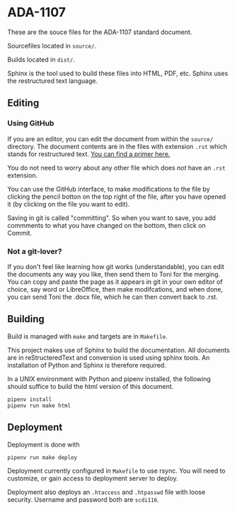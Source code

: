 # ADA-1107

These are the souce files for the ADA-1107 standard document.

Sourcefiles located in `source/`.

Builds located in `dist/`.

Sphinx is the tool used to build these files into HTML, PDF, etc. Sphinx uses
the restructured text language.

## Editing

### Using GitHub

If you are an editor, you can edit the document from within the `source/`
directory. The document contents are in the files with extension `.rst` which
stands for restructured text. [You can find a primer
here.](https://www.sphinx-doc.org/en/master/usage/restructuredtext/basics.html)

You do not need to worry about any other file which does _not_ have an `.rst` extension.

You can use the GitHub interface, to make modifications to the file by clicking
the pencil botton on the top right of the file, after you have opened it (by
clicking on the file you want to edit).

Saving in git is called "committing". So when you want to save, you add
commments to what you have changed on the bottom, then click on Commit.

### Not a git-lover?

If you don't feel like learning how git works (understandable), you can edit the
documents any way you like, then send them to Toni for the merging. You can copy
and paste the page as it appears in git in your own editor of choice, say word
or LibreOffice, then make modifcations, and when done, you can send Toni the
.docx file, which he can then convert back to .rst.

## Building

Build is managed with `make` and targets are in `Makefile`.

This project makes use of Sphinx to build the documentation. All documents are
in reStructeredText and conversion is used using sphinx tools. An installation
of Python and Sphinx is therefore required.

In a UNIX environment with Python and pipenv installed, the following should
suffice to build the html version of this document.

    pipenv install
    pipenv run make html

## Deployment

Deployment is done with

    pipenv run make deploy

Deployment currently configured in `Makefile` to use rsync. You will need to
customize, or gain access to deployment server to deploy.

Deployment also deploys an `.htaccess` and `.htpasswd` file with loose security.
Username and password both are `scdi116`.